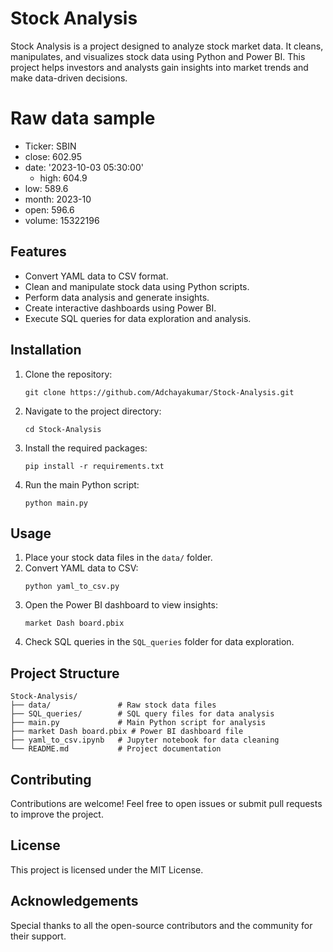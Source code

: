 # Stock Analysis

Stock Analysis is a project designed to analyze stock market data. It cleans, manipulates, and visualizes stock data using Python and Power BI. This project helps investors and analysts gain insights into market trends and make data-driven decisions.

# Raw data sample
   - Ticker: SBIN
 - close: 602.95
 - date: '2023-10-03 05:30:00'
   - high: 604.9
 - low: 589.6
 - month: 2023-10
 - open: 596.6
 - volume: 15322196



## Features
- Convert YAML data to CSV format.
- Clean and manipulate stock data using Python scripts.
- Perform data analysis and generate insights.
- Create interactive dashboards using Power BI.
- Execute SQL queries for data exploration and analysis.

## Installation
1. Clone the repository:
   ```
   git clone https://github.com/Adchayakumar/Stock-Analysis.git
   ```
2. Navigate to the project directory:
   ```
   cd Stock-Analysis
   ```
3. Install the required packages:
   ```
   pip install -r requirements.txt
   ```
4. Run the main Python script:
   ```
   python main.py
   ```

## Usage
1. Place your stock data files in the `data/` folder.
2. Convert YAML data to CSV:
   ```
   python yaml_to_csv.py
   ```
3. Open the Power BI dashboard to view insights:
   ```
   market Dash board.pbix
   ```
4. Check SQL queries in the `SQL_queries` folder for data exploration.

## Project Structure
```
Stock-Analysis/
├── data/               # Raw stock data files
├── SQL_queries/        # SQL query files for data analysis
├── main.py             # Main Python script for analysis
├── market Dash board.pbix # Power BI dashboard file
├── yaml_to_csv.ipynb   # Jupyter notebook for data cleaning
└── README.md           # Project documentation
```

## Contributing
Contributions are welcome! Feel free to open issues or submit pull requests to improve the project.

## License
This project is licensed under the MIT License.

## Acknowledgements
Special thanks to all the open-source contributors and the community for their support.

